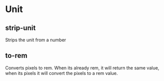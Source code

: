 # Unit

## strip-unit

Strips the unit from a number


## to-rem

Converts pixels to rem. When its already rem, it will return the same value, when its pixels it will convert
the pixels to a rem value.